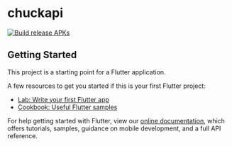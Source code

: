 # chuckapi

[![Build release APKs](https://github.com/Lone-Matrix/flutter_chuckapi/actions/workflows/main.yml/badge.svg?branch=master)](https://github.com/Lone-Matrix/flutter_chuckapi/actions/workflows/main.yml)

## Getting Started

This project is a starting point for a Flutter application.

A few resources to get you started if this is your first Flutter project:

- [Lab: Write your first Flutter app](https://flutter.dev/docs/get-started/codelab)
- [Cookbook: Useful Flutter samples](https://flutter.dev/docs/cookbook)

For help getting started with Flutter, view our
[online documentation](https://flutter.dev/docs), which offers tutorials,
samples, guidance on mobile development, and a full API reference.

